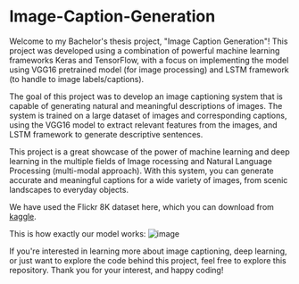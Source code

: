# Image-Caption-Generation
Welcome to my Bachelor's thesis project, "Image Caption Generation"! This project was developed using a combination of powerful machine learning frameworks Keras and TensorFlow, with a focus on implementing the model using VGG16 pretrained model (for image processing) and LSTM framework (to handle to image labels/captions).

The goal of this project was to develop an image captioning system that is capable of generating natural and meaningful descriptions of images. The system is trained on a large dataset of images and corresponding captions, using the VGG16 model to extract relevant features from the images, and LSTM framework to generate descriptive sentences. 

This project is a great showcase of the power of machine learning and deep learning in the multiple fields of Image rocessing and Natural Language Processing (multi-modal approach). With this system, you can generate accurate and meaningful captions for a wide variety of images, from scenic landscapes to everyday objects.

We have used the Flickr 8K dataset here, which you can download from [kaggle](https://www.kaggle.com/datasets/adityajn105/flickr8k).


This is how exactly our model works:
![image](https://user-images.githubusercontent.com/53014490/230788384-56231c6d-01fb-44db-b7a1-9e0104eb81b5.png)

If you're interested in learning more about image captioning, deep learning, or just want to explore the code behind this project, feel free to explore this repository. Thank you for your interest, and happy coding! 



 
